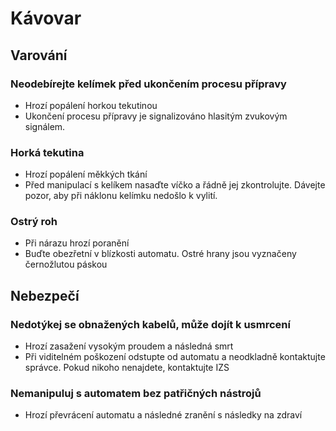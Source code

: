 # Kávovar
## Varování
### Neodebírejte kelímek před ukončením procesu přípravy
- Hrozí popálení horkou tekutinou
- Ukončení procesu přípravy je signalizováno hlasitým zvukovým signálem.
### Horká tekutina
- Hrozí popálení měkkých tkání
- Před manipulací s kelíkem nasaďte víčko a řádně jej zkontrolujte. Dávejte pozor, aby při náklonu kelímku nedošlo k vylití. 
### Ostrý roh 
- Při nárazu hrozí poranění
- Buďte obezřetní v blízkosti automatu. Ostré hrany jsou vyznačeny černožlutou páskou
## Nebezpečí
### Nedotýkej se obnažených kabelů, může dojít k usmrcení
- Hrozí zasažení vysokým proudem a následná smrt
- Při viditelném poškození odstupte od automatu a neodkladně kontaktujte správce. Pokud nikoho nenajdete, kontaktujte IZS
### Nemanipuluj s automatem bez patřičných nástrojů
- Hrozí převrácení automatu a následné zranění s následky na zdraví